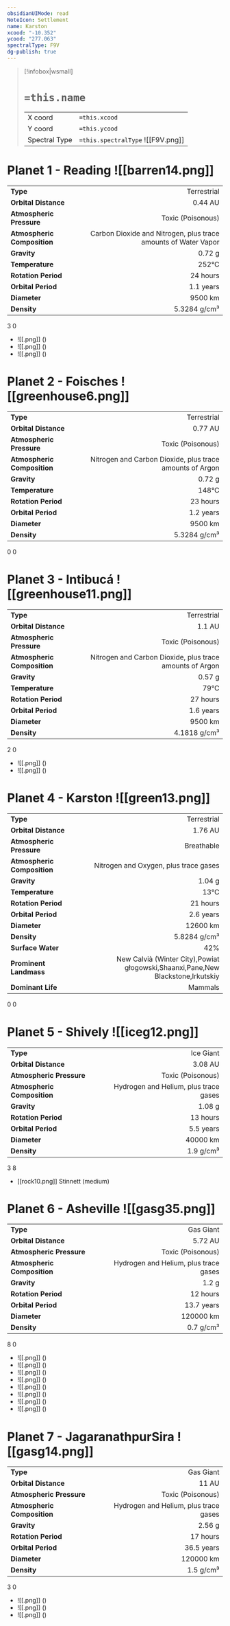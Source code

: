 ```yaml
---
obsidianUIMode: read
NoteIcon: Settlement
name: Karston
xcood: "-10.352"
ycood: "277.063"
spectralType: F9V
dg-publish: true
---
```

> [!infobox|wsmall]
> # `=this.name`
> | | |
> | - | - |
> | X coord | `=this.xcood` |
> | Y coord| `=this.ycood` |
> | Spectral Type | `=this.spectralType` ![[F9V.png]] |

# Planet 1 - Reading ![[barren14.png]]
|                             |                           |
| --------------------------- | -------------------------:|
| **Type**                    |             Terrestrial |
| **Orbital Distance**        |   0.44 AU |
| **Atmospheric Pressure**    |       Toxic (Poisonous) |
| **Atmospheric Composition** |      Carbon Dioxide and Nitrogen, plus trace amounts of Water Vapor |
| **Gravity**                 |        0.72 g |
| **Temperature**             |    252°C |
| **Rotation Period**         |  24 hours |
| **Orbital Period** | 1.1 years |
| **Diameter**                |      9500 km | 
| **Density**                 |    5.3284 g/cm³ |



3
0

- ![[.png]]  ()
- ![[.png]]  ()
- ![[.png]]  ()


# Planet 2 - Foisches ![[greenhouse6.png]]
|                             |                           |
| --------------------------- | -------------------------:|
| **Type**                    |             Terrestrial |
| **Orbital Distance**        |   0.77 AU |
| **Atmospheric Pressure**    |       Toxic (Poisonous) |
| **Atmospheric Composition** |      Nitrogen and Carbon Dioxide, plus trace amounts of Argon |
| **Gravity**                 |        0.72 g |
| **Temperature**             |    148°C |
| **Rotation Period**         |  23 hours |
| **Orbital Period** | 1.2 years |
| **Diameter**                |      9500 km | 
| **Density**                 |    5.3284 g/cm³ |



0
0



# Planet 3 - Intibucá ![[greenhouse11.png]]
|                             |                           |
| --------------------------- | -------------------------:|
| **Type**                    |             Terrestrial |
| **Orbital Distance**        |   1.1 AU |
| **Atmospheric Pressure**    |       Toxic (Poisonous) |
| **Atmospheric Composition** |      Nitrogen and Carbon Dioxide, plus trace amounts of Argon |
| **Gravity**                 |        0.57 g |
| **Temperature**             |    79°C |
| **Rotation Period**         |  27 hours |
| **Orbital Period** | 1.6 years |
| **Diameter**                |      9500 km | 
| **Density**                 |    4.1818 g/cm³ |



2
0

- ![[.png]]  ()
- ![[.png]]  ()


# Planet 4 - Karston ![[green13.png]]
|                             |                           |
| --------------------------- | -------------------------:|
| **Type**                    |             Terrestrial |
| **Orbital Distance**        |   1.76 AU |
| **Atmospheric Pressure**    |       Breathable |
| **Atmospheric Composition** |      Nitrogen and Oxygen, plus trace gases |
| **Gravity**                 |        1.04 g |
| **Temperature**             |    13°C |
| **Rotation Period**         |  21 hours |
| **Orbital Period** | 2.6 years |
| **Diameter**                |      12600 km | 
| **Density**                 |    5.8284 g/cm³ |
| **Surface Water**           |           42% | 
| **Prominent Landmass**      |         New Calvià (Winter City),Powiat głogowski,Shaanxi,Pane,New Blackstone,Irkutskiy | 
| **Dominant Life**           |         Mammals |



0
0



# Planet 5 - Shively ![[iceg12.png]]
|                             |                           |
| --------------------------- | -------------------------:|
| **Type**                    |             Ice Giant |
| **Orbital Distance**        |   3.08 AU |
| **Atmospheric Pressure**    |       Toxic (Poisonous) |
| **Atmospheric Composition** |      Hydrogen and Helium, plus trace gases |
| **Gravity**                 |        1.08 g |
| **Rotation Period**         |  13 hours |
| **Orbital Period** | 5.5 years |
| **Diameter**                |      40000 km | 
| **Density**                 |    1.9 g/cm³ |



3
8

- [[rock10.png]] Stinnett (medium)

# Planet 6 - Asheville ![[gasg35.png]]
|                             |                           |
| --------------------------- | -------------------------:|
| **Type**                    |             Gas Giant |
| **Orbital Distance**        |   5.72 AU |
| **Atmospheric Pressure**    |       Toxic (Poisonous) |
| **Atmospheric Composition** |      Hydrogen and Helium, plus trace gases |
| **Gravity**                 |        1.2 g |
| **Rotation Period**         |  12 hours |
| **Orbital Period** | 13.7 years |
| **Diameter**                |      120000 km | 
| **Density**                 |    0.7 g/cm³ |



8
0

- ![[.png]]  ()
- ![[.png]]  ()
- ![[.png]]  ()
- ![[.png]]  ()
- ![[.png]]  ()
- ![[.png]]  ()
- ![[.png]]  ()
- ![[.png]]  ()


# Planet 7 - JagaranathpurSira ![[gasg14.png]]
|                             |                           |
| --------------------------- | -------------------------:|
| **Type**                    |             Gas Giant |
| **Orbital Distance**        |   11 AU |
| **Atmospheric Pressure**    |       Toxic (Poisonous) |
| **Atmospheric Composition** |      Hydrogen and Helium, plus trace gases |
| **Gravity**                 |        2.56 g |
| **Rotation Period**         |  17 hours |
| **Orbital Period** | 36.5 years |
| **Diameter**                |      120000 km | 
| **Density**                 |    1.5 g/cm³ |



3
0

- ![[.png]]  ()
- ![[.png]]  ()
- ![[.png]]  ()


